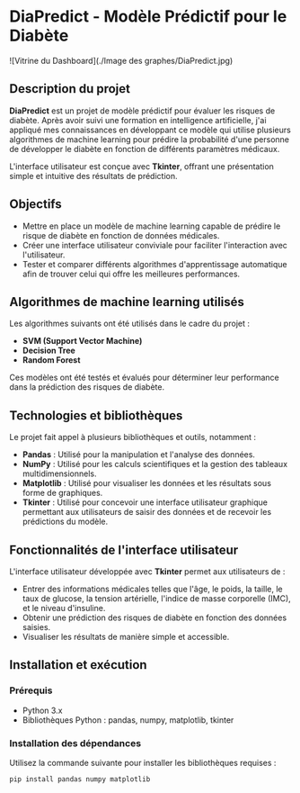 # DiaPredict - Modèle Prédictif pour le Diabète
![Vitrine du Dashboard](./Image des graphes/DiaPredict.jpg)

## Description du projet

**DiaPredict** est un projet de modèle prédictif pour évaluer les risques de diabète. Après avoir suivi une formation en intelligence artificielle, j'ai appliqué mes connaissances en développant ce modèle qui utilise plusieurs algorithmes de machine learning pour prédire la probabilité d'une personne de développer le diabète en fonction de différents paramètres médicaux.

L'interface utilisateur est conçue avec **Tkinter**, offrant une présentation simple et intuitive des résultats de prédiction.

## Objectifs

- Mettre en place un modèle de machine learning capable de prédire le risque de diabète en fonction de données médicales.
- Créer une interface utilisateur conviviale pour faciliter l'interaction avec l'utilisateur.
- Tester et comparer différents algorithmes d'apprentissage automatique afin de trouver celui qui offre les meilleures performances.

## Algorithmes de machine learning utilisés

Les algorithmes suivants ont été utilisés dans le cadre du projet :

- **SVM (Support Vector Machine)**
- **Decision Tree**
- **Random Forest**

Ces modèles ont été testés et évalués pour déterminer leur performance dans la prédiction des risques de diabète.

## Technologies et bibliothèques

Le projet fait appel à plusieurs bibliothèques et outils, notamment :

- **Pandas** : Utilisé pour la manipulation et l'analyse des données.
- **NumPy** : Utilisé pour les calculs scientifiques et la gestion des tableaux multidimensionnels.
- **Matplotlib** : Utilisé pour visualiser les données et les résultats sous forme de graphiques.
- **Tkinter** : Utilisé pour concevoir une interface utilisateur graphique permettant aux utilisateurs de saisir des données et de recevoir les prédictions du modèle.

## Fonctionnalités de l'interface utilisateur

L'interface utilisateur développée avec **Tkinter** permet aux utilisateurs de :

- Entrer des informations médicales telles que l'âge, le poids, la taille, le taux de glucose, la tension artérielle, l'indice de masse corporelle (IMC), et le niveau d'insuline.
- Obtenir une prédiction des risques de diabète en fonction des données saisies.
- Visualiser les résultats de manière simple et accessible.

## Installation et exécution

### Prérequis

- Python 3.x
- Bibliothèques Python : pandas, numpy, matplotlib, tkinter

### Installation des dépendances

Utilisez la commande suivante pour installer les bibliothèques requises :

```bash
pip install pandas numpy matplotlib
